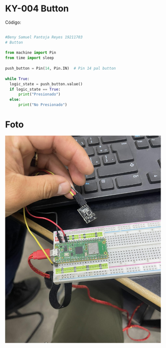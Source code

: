 # KY-004 Button

Código:

```python

#Beny Samuel Pantoja Reyes 19211703
# Button

from machine import Pin
from time import sleep

push_button = Pin(14, Pin.IN)  # Pin 14 pal button

while True:
  logic_state = push_button.value()
  if logic_state == True:
      print("Presionado")
  else:
      print("No Presionado")
```

# Foto

![](Button.jpg)
